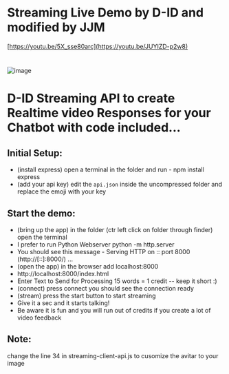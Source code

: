 # Streaming Live Demo by D-ID and modified by JJM
[https://youtu.be/5X_sse80arc](https://youtu.be/JUYIZD-p2w8)
#
![image](https://github.com/jjmlovesgit/d-id_streams/assets/47751509/1706072d-19cb-44a3-865e-2657ace373df)
# D-ID Streaming API to create Realtime video Responses for your Chatbot with code included...

## Initial Setup:
* (install express) open a terminal in the folder and run  - npm install express
* (add your api key) edit the `api.json` inside the uncompressed folder and replace the emoji with your key


## Start the demo:
* (bring up the app) in the folder (ctr left click on folder through finder) open the terminal 
* I prefer to run Python Webserver python -m http.server
* You should see this message - Serving HTTP on :: port 8000 (http://[::]:8000/) ...
* (open the app) in the browser add localhost:8000
* http://localhost:8000/index.html
* Enter Text to Send for Processing 15 words = 1 credit -- keep it short :)
* (connect) press connect you should see the connection ready 
* (stream) press the start button to start streaming
* Give it a sec and it starts talking!
* Be aware it is fun and you will run out of credits if you create a lot of video feedback 

## Note:
change the line 34 in streaming-client-api.js to cusomize the avitar to your image 
